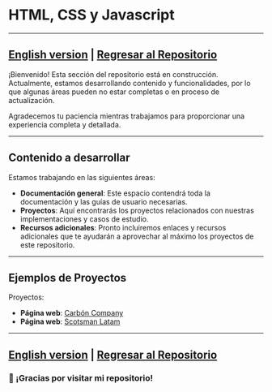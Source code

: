 # HTML, CSS y Javascript
---
[English version](README-es.md) | [Regresar al Repositorio](../README.md)
---

¡Bienvenido! Esta sección del repositorio está en construcción. Actualmente, estamos desarrollando contenido y funcionalidades, por lo que algunas áreas pueden no estar completas o en proceso de actualización.

Agradecemos tu paciencia mientras trabajamos para proporcionar una experiencia completa y detallada.

---

## Contenido a desarrollar

Estamos trabajando en las siguientes áreas:

- **Documentación general**: Este espacio contendrá toda la documentación y las guías de usuario necesarias.
- **Proyectos**: Aquí encontrarás los proyectos relacionados con nuestras implementaciones y casos de estudio.
- **Recursos adicionales**: Pronto incluiremos enlaces y recursos adicionales que te ayudarán a aprovechar al máximo los proyectos de este repositorio.

---

## Ejemplos de Proyectos

Proyectos:

- **Página web**: [Carbón Company](./Proyectos/Carbon%20Company/)
- **Página web**: [Scotsman Latam](./Proyectos/Scotsmanlatam/)

---

[English version](README-es.md) | [Regresar al Repositorio](../README.md)
---

### 🙏 ¡Gracias por visitar mi repositorio!



